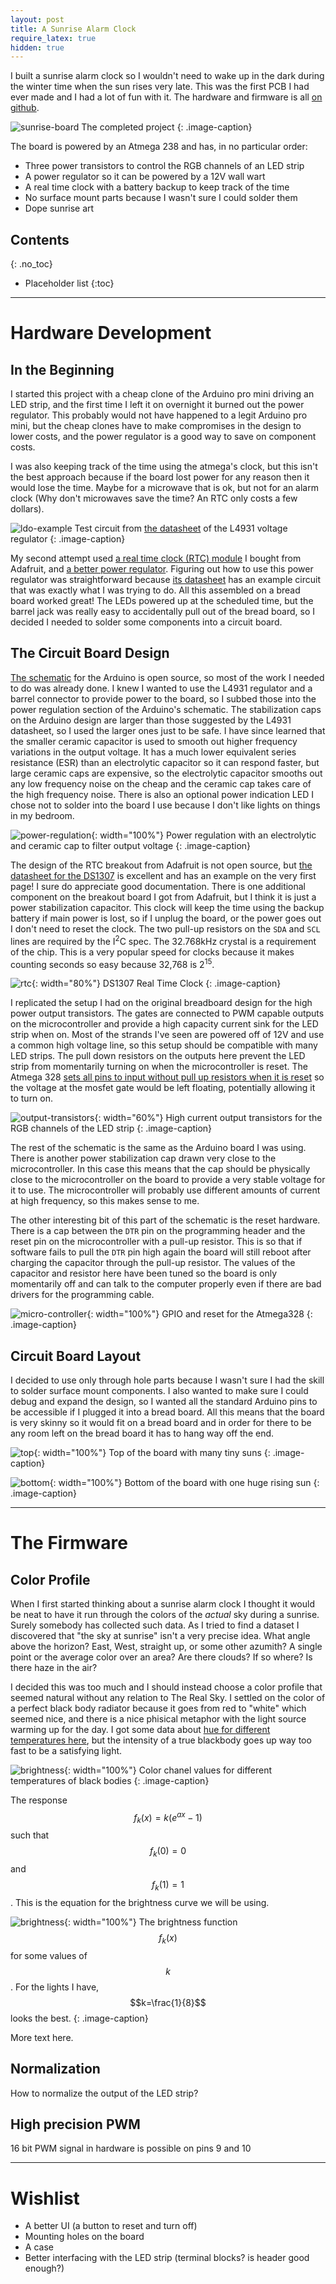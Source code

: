 ```yaml
---
layout: post
title: A Sunrise Alarm Clock
require_latex: true
hidden: true
---
```


I built a sunrise alarm clock so I wouldn't need to wake up in the dark during the winter time when the sun rises very late. This was the first PCB I had ever made and I had a lot of fun with it. The hardware and firmware is all [on github](https://github.com/tyehle/sunrise).

![sunrise-board](/resources/sunrise/sunrise-board.jpeg)
The completed project
{: .image-caption}

The board is powered by an Atmega 238 and has, in no particular order:
- Three power transistors to control the RGB channels of an LED strip
- A power regulator so it can be powered by a 12V wall wart
- A real time clock with a battery backup to keep track of the time
- No surface mount parts because I wasn't sure I could solder them
- Dope sunrise art

## Contents
{: .no_toc}

* Placeholder list
{:toc}

---

# Hardware Development

## In the Beginning

I started this project with a cheap clone of the Arduino pro mini driving an LED strip, and the first time I left it on overnight it burned out the power regulator. This probably would not have happened to a legit Arduino pro mini, but the cheap clones have to make compromises in the design to lower costs, and the power regulator is a good way to save on component costs.

I was also keeping track of the time using the atmega's clock, but this isn't the best approach because if the board lost power for any reason then it would lose the time. Maybe for a microwave that is ok, but not for an alarm clock (Why don't microwaves save the time? An RTC only costs a few dollars).

![ldo-example](/resources/sunrise/ldo-example.png)
Test circuit from [the datasheet](https://www.st.com/resource/en/datasheet/l4931.pdf#page=6) of the L4931 voltage regulator
{: .image-caption}

My second attempt used [a real time clock (RTC) module](https://www.adafruit.com/product/3296) I bought from Adafruit, and [a better power regulator](https://www.mouser.com/ProductDetail/511-L4931CZ50-AP). Figuring out how to use this power regulator was straightforward because [its datasheet](https://www.st.com/resource/en/datasheet/l4931.pdf#page=6) has an example circuit that was exactly what I was trying to do. All this assembled on a bread board worked great! The LEDs powered up at the scheduled time, but the barrel jack was really easy to accidentally pull out of the bread board, so I decided I needed to solder some components into a circuit board.


## The Circuit Board Design

[The schematic](https://www.arduino.cc/en/uploads/Main/Arduino-Pro-Mini-schematic.pdf) for the Arduino is open source, so most of the work I needed to do was already done. I knew I wanted to use the L4931 regulator and a barrel connector to provide power to the board, so I subbed those into the power regulation section of the Arduino's schematic. The stabilization caps on the Arduino design are larger than those suggested by the L4931 datasheet, so I used the larger ones just to be safe. I have since learned that the smaller ceramic capacitor is used to smooth out higher frequency variations in the output voltage. It has a much lower equivalent series resistance (ESR) than an electrolytic capacitor so it can respond faster, but large ceramic caps are expensive, so the electrolytic capacitor smooths out any low frequency noise on the cheap and the ceramic cap takes care of the high frequency noise. There is also an optional power indication LED I chose not to solder into the board I use because I don't like lights on things in my bedroom.

![power-regulation](/resources/sunrise/power-regulation.svg){: width="100%"}
Power regulation with an electrolytic and ceramic cap to filter output voltage
{: .image-caption}

The design of the RTC breakout from Adafruit is not open source, but [the datasheet for the DS1307](https://datasheets.maximintegrated.com/en/ds/DS1307.pdf) is excellent and has an example on the very first page! I sure do appreciate good documentation. There is one additional component on the breakout board I got from Adafruit, but I think it is just a power stabilization capacitor. This clock will keep the time using the backup battery if main power is lost, so if I unplug the board, or the power goes out I don't need to reset the clock. The two pull-up resistors on the `SDA` and `SCL` lines are required by the I<sup>2</sup>C spec. The 32.768kHz crystal is a requirement of the chip. This is a very popular speed for clocks because it makes counting seconds so easy because 32,768 is 2<sup>15</sup>.

![rtc](/resources/sunrise/rtc.svg){: width="80%"}
DS1307 Real Time Clock
{: .image-caption}

I replicated the setup I had on the original breadboard design for the high power output transistors. The gates are connected to PWM capable outputs on the microcontroller and provide a high capacity current sink for the LED strip when on. Most of the strands I've seen are powered off of 12V and use a common high voltage line, so this setup should be compatible with many LED strips. The pull down resistors on the outputs here prevent the LED strip from momentarily turning on when the microcontroller is reset. The Atmega 328 [sets all pins to input without pull up resistors when it is reset](https://forum.arduino.cc/index.php?topic=57829.msg421711#msg421711) so the voltage at the mosfet gate would be left floating, potentially allowing it to turn on.

![output-transistors](/resources/sunrise/output-transistors.svg){: width="60%"}
High current output transistors for the RGB channels of the LED strip
{: .image-caption}

The rest of the schematic is the same as the Arduino board I was using. There is another power stabilization cap drawn very close to the microcontroller. In this case this means that the cap should be physically close to the microcontroller on the board to provide a very stable voltage for it to use. The microcontroller will probably use different amounts of current at high frequency, so this makes sense to me.

The other interesting bit of this part of the schematic is the reset hardware. There is a cap between the `DTR` pin on the programming header and the reset pin on the microcontroller with a pull-up resistor. This is so that if software fails to pull the `DTR` pin high again the board will still reboot after charging the capacitor through the pull-up resistor. The values of the capacitor and resistor here have been tuned so the board is only momentarily off and can talk to the computer properly even if there are bad drivers for the programming cable.

![micro-controller](/resources/sunrise/micro-controller.svg){: width="100%"}
GPIO and reset for the Atmega328
{: .image-caption}


## Circuit Board Layout

I decided to use only through hole parts because I wasn't sure I had the skill to solder surface mount components. I also wanted to make sure I could debug and expand the design, so I wanted all the standard Arduino pins to be accessible if I plugged it into a bread board. All this means that the board is very skinny so it would fit on a bread board and in order for there to be any room left on the bread board it has to hang way off the end.

![top](/resources/sunrise/top.svg){: width="100%"}
Top of the board with many tiny suns
{: .image-caption}

![bottom](/resources/sunrise/bottom.svg){: width="100%"}
Bottom of the board with one huge rising sun
{: .image-caption}


---

# The Firmware

## Color Profile
When I first started thinking about a sunrise alarm clock I thought it would be neat to have it run through the colors of the *actual* sky during a sunrise. Surely somebody has collected such data. As I tried to find a dataset I discovered that "the sky at sunrise" isn't a very precise idea. What angle above the horizon? East, West, straight up, or some other azumith? A single point or the average color over an area? Are there clouds? If so where? Is there haze in the air?

I decided this was too much and I should instead choose a color profile that seemed natural without any relation to The Real Sky. I settled on the color of a perfect black body radiator because it goes from red to "white" which seemed nice, and there is a nice phisical metaphor with the light source warming up for the day. I got some data about [hue for different temperatures here](http://www.vendian.org/mncharity/dir3/blackbody/), but the intensity of a true blackbody goes up way too fast to be a satisfying light.

![brightness](/resources/sunrise/blackbody-rgb.svg){: width="100%"}
Color chanel values for different temperatures of black bodies
{: .image-caption}

The response
$$ f_k(x) = k \left( e^{a x} - 1 \right) $$ such that $$f_k(0) = 0$$ and $$f_k(1) = 1$$.
This is the equation for the brightness curve we will be using.

![brightness](/resources/sunrise/exponential-brightness.svg){: width="100%"}
The brightness function $$f_k(x)$$ for some values of $$k$$. For the lights I have, $$k=\frac{1}{8}$$ looks the best.
{: .image-caption}

More text here.



## Normalization

How to normalize the output of the LED strip?


## High precision PWM

16 bit PWM signal in hardware is possible on pins 9 and 10

---

# Wishlist

- A better UI (a button to reset and turn off)
- Mounting holes on the board
- A case
- Better interfacing with the LED strip (terminal blocks? is header good enough?)